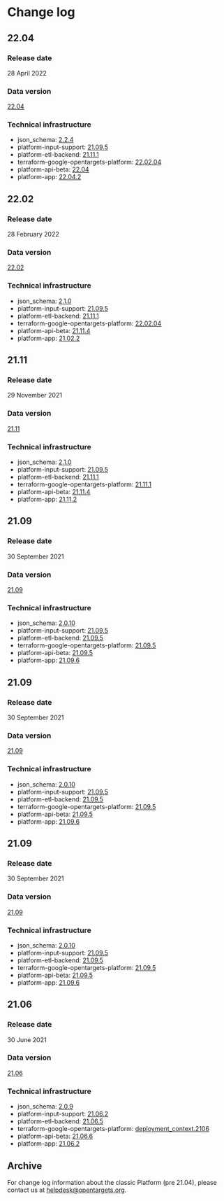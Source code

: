 # Change log

##

## 22.04

### Release date

28 April 2022

### Data version

[22.04](http://ftp.ebi.ac.uk/pub/databases/opentargets/platform/latest/)

### &#x20;Technical infrastructure

* json\_schema: [2.2.4](https://github.com/opentargets/json\_schema/releases)
* platform-input-support: [21.09.5](https://github.com/opentargets/platform-input-support/tree/21.09.5)
* platform-etl-backend: [21.11.1](https://github.com/opentargets/platform-etl-backend/releases)
* terraform-google-opentargets-platform: [22.02.04](https://github.com/opentargets/terraform-google-opentargets-platform/blob/main/profiles/deployment\_context.2202\_4)
* platform-api-beta: [22.04](https://github.com/opentargets/platform-api/releases/tag/22.04)
* platform-app: [22.04.2](https://github.com/opentargets/platform-app/releases)

## 22.02

### Release date

28 February 2022

### Data version

[22.02](http://ftp.ebi.ac.uk/pub/databases/opentargets/platform/latest/)

### &#x20;Technical infrastructure

* json\_schema: [2.1.0](https://github.com/opentargets/json\_schema/releases)
* platform-input-support: [21.09.5](https://github.com/opentargets/platform-input-support/tree/21.09.5)
* platform-etl-backend: [21.11.1](https://github.com/opentargets/platform-etl-backend/releases)
* terraform-google-opentargets-platform: [22.02.04](https://github.com/opentargets/terraform-google-opentargets-platform/blob/main/profiles/deployment\_context.2202\_4)
* platform-api-beta: [21.11.4](https://github.com/opentargets/platform-api-beta/releases)
* platform-app: [21.02.2](https://github.com/opentargets/platform-app/releases)

## 21.11

### Release date

29 November 2021

### Data version

[21.11](http://ftp.ebi.ac.uk/pub/databases/opentargets/platform/)

### &#x20;Technical infrastructure

* json\_schema: [2.1.0](https://github.com/opentargets/json\_schema/releases)
* platform-input-support: [21.09.5](https://github.com/opentargets/platform-input-support/tree/21.09.5)
* platform-etl-backend: [21.11.1](https://github.com/opentargets/platform-etl-backend/releases)
* terraform-google-opentargets-platform: [21.11.1](https://github.com/opentargets/terraform-google-opentargets-platform/blob/main/profiles/deployment\_context.2111\_1)
* platform-api-beta: [21.11.4](https://github.com/opentargets/platform-api-beta/releases)
* platform-app: [21.11.2](https://github.com/opentargets/platform-app/releases)

## 21.09

### Release date

30 September 2021

### Data version

[21.09](http://ftp.ebi.ac.uk/pub/databases/opentargets/platform/21.09/)

### &#x20;Technical infrastructure

* json\_schema: [2.0.10](https://github.com/opentargets/json\_schema/releases/tag/2.0.10)
* platform-input-support: [21.09.5](https://github.com/opentargets/platform-input-support/tree/21.09.5)
* platform-etl-backend: [21.09.5](https://github.com/opentargets/platform-etl-backend/tree/21.09.5)
* terraform-google-opentargets-platform: [21.09.5](https://github.com/opentargets/terraform-google-opentargets-platform/blob/main/profiles/deployment\_context.2109\_5)
* platform-api-beta: [21.09.5](https://github.com/opentargets/platform-api-beta/tree/21.09.5)
* platform-app: [21.09.6](https://github.com/opentargets/platform-app/releases/tag/21.09.6)

## 21.09

### Release date

30 September 2021

### Data version

[21.09](http://ftp.ebi.ac.uk/pub/databases/opentargets/platform/21.09/)

### &#x20;Technical infrastructure

* json\_schema: [2.0.10](https://github.com/opentargets/json\_schema/releases/tag/2.0.10)
* platform-input-support: [21.09.5](https://github.com/opentargets/platform-input-support/tree/21.09.5)
* platform-etl-backend: [21.09.5](https://github.com/opentargets/platform-etl-backend/tree/21.09.5)
* terraform-google-opentargets-platform: [21.09.5](https://github.com/opentargets/terraform-google-opentargets-platform/blob/main/profiles/deployment\_context.2109\_5)
* platform-api-beta: [21.09.5](https://github.com/opentargets/platform-api-beta/tree/21.09.5)
* platform-app: [21.09.6](https://github.com/opentargets/platform-app/releases/tag/21.09.6)

## 21.09

### Release date

30 September 2021

### Data version

[21.09](http://ftp.ebi.ac.uk/pub/databases/opentargets/platform/21.09/)

### Technical infrastructure

* json\_schema: [2.0.10](https://github.com/opentargets/json\_schema/releases/tag/2.0.10)
* platform-input-support: [21.09.5](https://github.com/opentargets/platform-input-support/tree/21.09.5)
* platform-etl-backend: [21.09.5](https://github.com/opentargets/platform-etl-backend/tree/21.09.5)
* terraform-google-opentargets-platform: [21.09.5](https://github.com/opentargets/terraform-google-opentargets-platform/blob/main/profiles/deployment\_context.2109\_5)
* platform-api-beta: [21.09.5](https://github.com/opentargets/platform-api-beta/tree/21.09.5)
* platform-app: [21.09.6](https://github.com/opentargets/platform-app/releases/tag/21.09.6)

## 21.06

### Release date

30 June 2021

### Data version

[21.06](http://ftp.ebi.ac.uk/pub/databases/opentargets/platform/21.06)

### Technical infrastructure

* json\_schema: [2.0.9](https://github.com/opentargets/json\_schema/releases/tag/2.0.9)
* platform-input-support: [21.06.2](https://github.com/opentargets/platform-input-support/releases)
* platform-etl-backend: [21.06.5](https://github.com/opentargets/platform-etl-backend/releases/tag/21.06.5)
* terraform-google-opentargets-platform: [deployment\_context.2106](https://github.com/opentargets/terraform-google-opentargets-platform/blob/main/profiles/deployment\_context.2106)
* platform-api-beta: [21.06.6](https://github.com/opentargets/platform-api-beta/releases/tag/21.06.6)
* platform-app: [21.06.2](https://github.com/opentargets/platform-app/releases/tag/21.06.2)

## Archive

For change log information about the classic Platform (pre 21.04), please contact us at [helpdesk@opentargets.org](mailto:helpdesk@opentargets.org).
